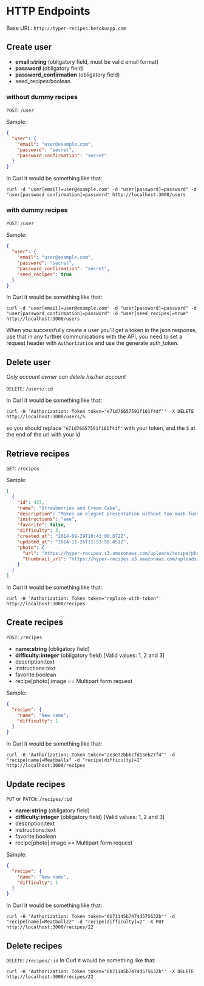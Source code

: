 HTTP Endpoints
==============

Base URL: `http://hyper-recipes.herokuapp.com`

## Create user

* **email:string** (obligatory field, must be valid email format)
* **password** (obligatory field)
* **password_confirmation** (obligatory field)
* seed_recipes:boolean

### without dummy recipes
`POST`: `/user`

Sample:

```json
{
  "user": {
    "email": "user@example.com",
    "password": "secret",
    "password_confirmation": "secret"
  }
}
```
In Curl it would be something like that:
```
curl -d "user[email]=user@example.com" -d "user[password]=password" -d "user[password_confirmation]=password" http://localhost:3000/users
```

### with dummy recipes
`POST`: `/user`

Sample:

```json
{
  "user": {
    "email": "user@example.com",
    "password": "secret",
    "password_confirmation": "secret",
    "seed_recipes": true
  }
}
```
In Curl it would be something like that:
```
curl -d "user[email]=user@example.com" -d "user[password]=password" -d "user[password_confirmation]=password" -d "user[seed_recipes]=true" http://localhost:3000/users
```

When you successfully create a user you'll get a token in the json response, use that in any further communications with the API, you need to set a request header with `Authorization` and use the generate auth_token.

## Delete user
_Only account owner can delete his/her account_

`DELETE`: `/users/:id`

In Curl it would be something like that:
```
curl -H 'Authorization: Token token="e71d76657591f101f4df"' -X DELETE http://localhost:3000/users/5
```
so you should replace `"e71d76657591f101f4df"` with your token, and the `5` at the end of the url with your id

## Retrieve recipes

`GET`: `/recipes`

Sample:

```json
[
  {
    "id": 437,
    "name": "Strawberries and Cream Cake",
    "description": "Makes an elegant presentation without too much fuss.",
    "instructions": "eee",
    "favorite": false,
    "difficulty": 3,
    "created_at": "2014-09-29T10:43:00.072Z",
    "updated_at": "2014-11-26T11:53:58.451Z",
    "photo": {
      "url": "https://hyper-recipes.s3.amazonaws.com/uploads/recipe/photo/437/Strawberries_and_Cream_Cake.jpg",
      "thumbnail_url": "https://hyper-recipes.s3.amazonaws.com/uploads/recipe/photo/437/thumbnail_Strawberries_and_Cream_Cake.jpg"
    }
  }
]
```
In Curl it would be something like that:
```
curl -H 'Authorization: Token token="replace-with-token"' http://localhost:3000/recipes
```

## Create recipes

`POST`: `/recipes`

* **name:string** (obligatory field)
* **difficulty:integer** (obligatory field) [Valid values: 1, 2 and 3]
* description:text
* instructions:text
* favorite:boolean
* recipe[photo]:image == Multipart form request

Sample:

```json
{
  "recipe": {
    "name": "New name",
    "difficulty": 1
  }
}
```
In Curl it would be something like that:
```
curl -H 'Authorization: Token token="2e3e72bbbcfd13eb27f4"' -d "recipe[name]=Meatballs" -d "recipe[difficulty]=1" http://localhost:3000/recipes
```

## Update recipes

`PUT` or `PATCH`: `/recipes/:id`

* **name:string** (obligatory field)
* **difficulty:integer** (obligatory field) [Valid values: 1, 2 and 3]
* description:text
* instructions:text
* favorite:boolean
* recipe[photo]:image == Multipart form request

Sample:

```json
{
  "recipe": {
    "name": "New name",
    "difficulty": 1
  }
}
```
In Curl it would be something like that:
```
curl -H 'Authorization: Token token="0b71145b7474d575632b"' -d "recipe[name]=Meatballzz" -d "recipe[difficulty]=2" -X PUT http://localhost:3000/recipes/22
```


## Delete recipes

`DELETE`: `/recipes/:id`
In Curl it would be something like that:
```
curl -H 'Authorization: Token token="0b71145b7474d575632b"' -X DELETE http://localhost:3000/recipes/22
```